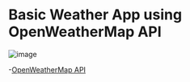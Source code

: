# Basic Weather App using OpenWeatherMap API


![image](https://github.com/user-attachments/assets/a918da63-6a55-49e3-b4ec-4072cfae04f7)


-[OpenWeatherMap API](https://openweathermap.org/appid)

